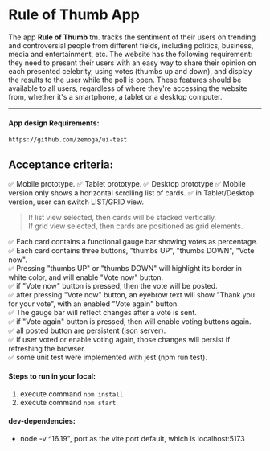 # Rule of Thumb App

The app <b>Rule of Thumb</b> tm. tracks the sentiment of their users on trending and controversial people from different fields, including politics, business, media and entertainment, etc. The website has the following requirement: they need to present their users with an easy way to share their opinion on each presented celebrity, using votes (thumbs up and down), and display the results to the user while the poll is open. These features should be available to all users, regardless of where they're accessing the website from, whether it's a smartphone, a tablet or a desktop computer.
___   

#### App design Requirements:
    https://github.com/zemoga/ui-test   


## Acceptance criteria:  
✅ Mobile prototype. 
✅ Tablet prototype. 
✅ Desktop prototype
✅ Mobile version only shows a horizontal scrolling list of cards.
✅ in Tablet/Desktop version, user can switch LIST/GRID view.  
  > If list view selected, then cards will be stacked vertically.  
  > If grid view selected, then cards are positioned as grid elements.  

✅ Each card contains a functional gauge bar showing votes as percentage.  
✅ Each card contains three buttons, "thumbs UP", "thumbs DOWN", "Vote now".  
✅ Pressing "thumbs UP" or "thumbs DOWN" will highlight its border in white color, and will enable "Vote now" button.  
✅ if "Vote now" button is pressed, then the vote will be posted.  
✅ after pressing "Vote now" button, an eyebrow text will show "Thank you for your vote", with an enabled "Vote again" button.  
✅ The gauge bar will reflect changes after a vote is sent.  
✅ if "Vote again" button is pressed, then will enable voting buttons again.  
✅ all posted button are persistent (json server).  
✅ if user voted or enable voting again, those changes will persist if refreshing the browser.  
✅ some unit test were implemented with jest (npm run test).  

#### Steps to run in your local:

1. execute command <code>npm install</code>
2. execute command <code>npm start</code>


#### dev-dependencies:
- node -v ^16.19", port as the vite port default, which is localhost:5173